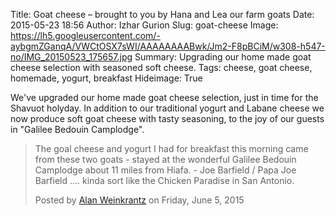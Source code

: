 Title: Goat cheese – brought to you by Hana and Lea our farm goats
Date: 2015-05-23 18:56
Author: Izhar Gurion
Slug: goat-cheese
Image: https://lh5.googleusercontent.com/-aybgmZGanqA/VWCtOSX7sWI/AAAAAAAABwk/Jm2-F8pBCiM/w308-h547-no/IMG_20150523_175657.jpg
Summary: Upgrading our home made goat cheese selection with seasoned soft cheese.
Tags: cheese, goat cheese, homemade, yogurt, breakfast
Hideimage: True

We've upgraded our home made goat cheese selection, just in time for the Shavuot holyday.
In addition to our traditional yogurt and Labane cheese we now produce soft goat cheese with tasty seasoning, to the joy of our guests in "Galilee Bedouin Camplodge".

<div id="fb-root"></div><script>(function(d, s, id) {  var js, fjs = d.getElementsByTagName(s)[0];  if (d.getElementById(id)) return;  js = d.createElement(s); js.id = id;  js.src = "//connect.facebook.net/en_US/sdk.js#xfbml=1&version=v2.3";  fjs.parentNode.insertBefore(js, fjs);}(document, 'script', 'facebook-jssdk'));</script><div class="fb-video" data-allowfullscreen="true" data-href="/alanweinkrantz/videos/vb.801085520/10155660813810521/?type=1"><div class="fb-xfbml-parse-ignore"><blockquote cite="/alanweinkrantz/videos/10155660813810521/"><a href="/alanweinkrantz/videos/10155660813810521/"></a><p>The goal cheese and yogurt I had for breakfast this morning came from these two goats - stayed at the wonderful Galilee Bedouin Camplodge about 11 miles from Hiafa.  - Joe Barfield / Papa Joe Barfield .... kinda sort like the Chicken Paradise in San Antonio.</p>Posted by <a href="https://www.facebook.com/alanweinkrantz">Alan Weinkrantz</a> on Friday, June 5, 2015</blockquote></div></div>
